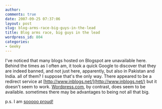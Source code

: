 ```yaml
---
author:
comments: true
date: 2007-09-25 07:37:06
layout: post
slug: blog-arms-race-big-guys-in-the-lead
title: Blog arms race, big guys in the lead
wordpress_id: 804
categories:
- Geeky
---
```


I've noticed that many blogs hosted on Blogspot are unavailable here. Behind the times as I often am, it took a quick Google to discover that they are indeed banned, and not just here, apparently, but also in Pakistan and India. all of them? I suppose that's the only way. There appeared to be a redirect service at [http://www.inblogs.net/](http://www.inblogs.net/) but it doesn't seem to work. [Wordpress.com](http://wordpress.com/), by contrast, does seem to be available. sometimes there may be advantages to being not all that big.

p.s. I am [sooooo proud!](http://search.yahoo.com/search?ei=UTF-8&fr=hptb&p=bear+do+shit+in+wooods)

